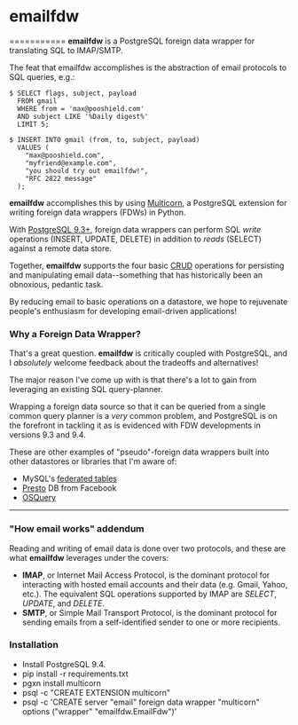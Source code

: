 # emailfdw
===========
**emailfdw** is a PostgreSQL foreign data wrapper for translating SQL to IMAP/SMTP.

The feat that emailfdw accomplishes is the abstraction of email protocols to SQL queries, e.g.:

```
$ SELECT flags, subject, payload  
  FROM gmail 
  WHERE from = 'max@pooshield.com'
  AND subject LIKE '%Daily digest%' 
  LIMIT 5;

$ INSERT INTO gmail (from, to, subject, payload)
  VALUES (
  	"max@pooshield.com",
  	"myfriend@example.com",
  	"you should try out emailfdw!",
  	"RFC 2822 message"
  );
```

**emailfdw** accomplishes this by using [Multicorn](http://multicorn.org/), a PostgreSQL extension for writing foreign data wrappers (FDWs) in Python.

With [PostgreSQL 9.3+](https://wiki.postgresql.org/wiki/What%27s_new_in_PostgreSQL_9.3#Writeable_Foreign_Tables), foreign data wrappers can perform SQL *write* operations (INSERT, UPDATE, DELETE) in addition to *reads* (SELECT) against a remote data store.

Together, **emailfdw** supports the four basic [CRUD](http://en.wikipedia.org/wiki/Create,_read,_update_and_delete) operations for persisting and manipulating email data--something that has historically been an obnoxious, pedantic task.

By reducing email to basic operations on a datastore, we hope to rejuvenate people's enthusiasm for developing email-driven applications!

### Why a Foreign Data Wrapper?

That's a great question. **emailfdw** is critically coupled with PostgreSQL, and I *absolutely* welcome feedback about the tradeoffs and alternatives!

The major reason I've come up with is that there's a lot to gain from leveraging an existing SQL query-planner.

Wrapping a foreign data source so that it can be queried from a single common query planner is a *very* common problem, and PostgreSQL is on the forefront in tackling it as is evidenced with FDW developments in versions 9.3 and 9.4.

These are other examples of "pseudo"-foreign data wrappers built into other datastores or libraries that I'm aware of:

- MySQL's [federated tables](https://dev.mysql.com/doc/refman/5.0/en/federated-storage-engine.html)
- [Presto](https://prestodb.io/) DB from Facebook
- [OSQuery](https://osquery.io/)


----

### "How email works" addendum

Reading and writing of email data is done over two protocols, and these are what **emailfdw** leverages under the covers:

- **IMAP**, or Internet Mail Access Protocol, is the dominant protocol for interacting with hosted email accounts and their data (e.g. Gmail, Yahoo, etc.). The equivalent SQL operations supported by IMAP are *SELECT*, *UPDATE*, and *DELETE*.
- **SMTP**, or Simple Mail Transport Protocol, is the dominant protocol for sending emails from a self-identified sender to one or more recipients.

### Installation

- Install PostgreSQL 9.4.
- pip install -r requirements.txt
- pgxn install multicorn
- psql -c "CREATE EXTENSION multicorn"
- psql -c 'CREATE server "email" foreign data wrapper "multicorn"  options ("wrapper" "emailfdw.EmailFdw")'
